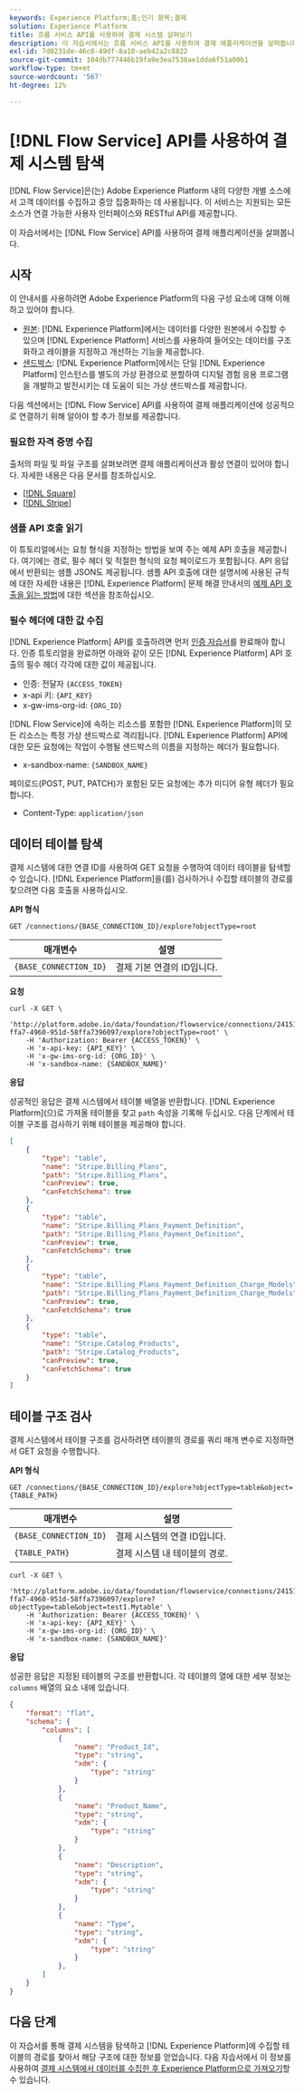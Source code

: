 ```yaml
---
keywords: Experience Platform;홈;인기 항목;결제
solution: Experience Platform
title: 흐름 서비스 API를 사용하여 결제 시스템 살펴보기
description: 이 자습서에서는 흐름 서비스 API를 사용하여 결제 애플리케이션을 살펴봅니다.
exl-id: 7d0231de-46c0-49df-8a10-aeb42a2c8822
source-git-commit: 104db777446b19fa9e3ea7538ae1dda6f51a00b1
workflow-type: tm+mt
source-wordcount: '567'
ht-degree: 12%

---
```


# [!DNL Flow Service] API를 사용하여 결제 시스템 탐색

[!DNL Flow Service]은(는) Adobe Experience Platform 내의 다양한 개별 소스에서 고객 데이터를 수집하고 중앙 집중화하는 데 사용됩니다. 이 서비스는 지원되는 모든 소스가 연결 가능한 사용자 인터페이스와 RESTful API를 제공합니다.

이 자습서에서는 [!DNL Flow Service] API를 사용하여 결제 애플리케이션을 살펴봅니다.

## 시작

이 안내서를 사용하려면 Adobe Experience Platform의 다음 구성 요소에 대해 이해하고 있어야 합니다.

* [원본](../../../home.md): [!DNL Experience Platform]에서는 데이터를 다양한 원본에서 수집할 수 있으며 [!DNL Experience Platform] 서비스를 사용하여 들어오는 데이터를 구조화하고 레이블을 지정하고 개선하는 기능을 제공합니다.
* [샌드박스](../../../../sandboxes/home.md): [!DNL Experience Platform]에서는 단일 [!DNL Experience Platform] 인스턴스를 별도의 가상 환경으로 분할하여 디지털 경험 응용 프로그램을 개발하고 발전시키는 데 도움이 되는 가상 샌드박스를 제공합니다.

다음 섹션에서는 [!DNL Flow Service] API를 사용하여 결제 애플리케이션에 성공적으로 연결하기 위해 알아야 할 추가 정보를 제공합니다.

### 필요한 자격 증명 수집

출처의 파일 및 파일 구조를 살펴보려면 결제 애플리케이션과 활성 연결이 있어야 합니다. 자세한 내용은 다음 문서를 참조하십시오.

* [[!DNL Square]](../create/payments/square.md)
* [[!DNL Stripe]](../create/payments/stripe.md)

### 샘플 API 호출 읽기

이 튜토리얼에서는 요청 형식을 지정하는 방법을 보여 주는 예제 API 호출을 제공합니다. 여기에는 경로, 필수 헤더 및 적절한 형식의 요청 페이로드가 포함됩니다. API 응답에서 반환되는 샘플 JSON도 제공됩니다. 샘플 API 호출에 대한 설명서에 사용된 규칙에 대한 자세한 내용은 [!DNL Experience Platform] 문제 해결 안내서의 [예제 API 호출을 읽는 방법](../../../../landing/troubleshooting.md#how-do-i-format-an-api-request)에 대한 섹션을 참조하십시오.

### 필수 헤더에 대한 값 수집

[!DNL Experience Platform] API를 호출하려면 먼저 [인증 자습서](https://www.adobe.com/go/platform-api-authentication-en)를 완료해야 합니다. 인증 튜토리얼을 완료하면 아래와 같이 모든 [!DNL Experience Platform] API 호출의 필수 헤더 각각에 대한 값이 제공됩니다.

* 인증: 전달자 `{ACCESS_TOKEN}`
* x-api 키: `{API_KEY}`
* x-gw-ims-org-id: `{ORG_ID}`

[!DNL Flow Service]에 속하는 리소스를 포함한 [!DNL Experience Platform]의 모든 리소스는 특정 가상 샌드박스로 격리됩니다. [!DNL Experience Platform] API에 대한 모든 요청에는 작업이 수행될 샌드박스의 이름을 지정하는 헤더가 필요합니다.

* x-sandbox-name: `{SANDBOX_NAME}`

페이로드(POST, PUT, PATCH)가 포함된 모든 요청에는 추가 미디어 유형 헤더가 필요합니다.

* Content-Type: `application/json`

## 데이터 테이블 탐색

결제 시스템에 대한 연결 ID를 사용하여 GET 요청을 수행하여 데이터 테이블을 탐색할 수 있습니다. [!DNL Experience Platform]을(를) 검사하거나 수집할 테이블의 경로를 찾으려면 다음 호출을 사용하십시오.

**API 형식**

```http
GET /connections/{BASE_CONNECTION_ID}/explore?objectType=root
```

| 매개변수 | 설명 |
| --- | --- |
| `{BASE_CONNECTION_ID}` | 결제 기본 연결의 ID입니다. |

**요청**

```shell
curl -X GET \
    'http://platform.adobe.io/data/foundation/flowservice/connections/24151d58-ffa7-4960-951d-58ffa7396097/explore?objectType=root' \
    -H 'Authorization: Bearer {ACCESS_TOKEN}' \
    -H 'x-api-key: {API_KEY}' \
    -H 'x-gw-ims-org-id: {ORG_ID}' \
    -H 'x-sandbox-name: {SANDBOX_NAME}'
```

**응답**

성공적인 응답은 결제 시스템에서 테이블 배열을 반환합니다. [!DNL Experience Platform]&#x200B;(으)로 가져올 테이블을 찾고 `path` 속성을 기록해 두십시오. 다음 단계에서 테이블 구조를 검사하기 위해 테이블을 제공해야 합니다.

```json
[
    {
        "type": "table",
        "name": "Stripe.Billing_Plans",
        "path": "Stripe.Billing_Plans",
        "canPreview": true,
        "canFetchSchema": true
    },
    {
        "type": "table",
        "name": "Stripe.Billing_Plans_Payment_Definition",
        "path": "Stripe.Billing_Plans_Payment_Definition",
        "canPreview": true,
        "canFetchSchema": true
    },
    {
        "type": "table",
        "name": "Stripe.Billing_Plans_Payment_Definition_Charge_Models",
        "path": "Stripe.Billing_Plans_Payment_Definition_Charge_Models",
        "canPreview": true,
        "canFetchSchema": true
    },
    {
        "type": "table",
        "name": "Stripe.Catalog_Products",
        "path": "Stripe.Catalog_Products",
        "canPreview": true,
        "canFetchSchema": true
    }
]
```

## 테이블 구조 검사

결제 시스템에서 테이블 구조를 검사하려면 테이블의 경로를 쿼리 매개 변수로 지정하면서 GET 요청을 수행합니다.

**API 형식**

```http
GET /connections/{BASE_CONNECTION_ID}/explore?objectType=table&object={TABLE_PATH}
```

| 매개변수 | 설명 |
| --------- | ----------- |
| `{BASE_CONNECTION_ID}` | 결제 시스템의 연결 ID입니다. |
| `{TABLE_PATH}` | 결제 시스템 내 테이블의 경로. |

```shell
curl -X GET \
    'http://platform.adobe.io/data/foundation/flowservice/connections/24151d58-ffa7-4960-951d-58ffa7396097/explore?objectType=table&object=test1.Mytable' \
    -H 'Authorization: Bearer {ACCESS_TOKEN}' \
    -H 'x-api-key: {API_KEY}' \
    -H 'x-gw-ims-org-id: {ORG_ID}' \
    -H 'x-sandbox-name: {SANDBOX_NAME}'
```

**응답**

성공한 응답은 지정된 테이블의 구조를 반환합니다. 각 테이블의 열에 대한 세부 정보는 `columns` 배열의 요소 내에 있습니다.

```json
{
    "format": "flat",
    "schema": {
        "columns": [
            {
                "name": "Product_Id",
                "type": "string",
                "xdm": {
                    "type": "string"
                }
            },
            {
                "name": "Product_Name",
                "type": "string",
                "xdm": {
                    "type": "string"
                }
            },
            {
                "name": "Description",
                "type": "string",
                "xdm": {
                    "type": "string"
                }
            },
            {
                "name": "Type",
                "type": "string",
                "xdm": {
                    "type": "string"
                }
            },
        ]
    }
}
```

## 다음 단계

이 자습서를 통해 결제 시스템을 탐색하고 [!DNL Experience Platform]에 수집할 테이블의 경로를 찾아서 해당 구조에 대한 정보를 얻었습니다. 다음 자습서에서 이 정보를 사용하여 [결제 시스템에서 데이터를 수집한 후 Experience Platform으로 가져오기](../collect/payments.md)할 수 있습니다.
